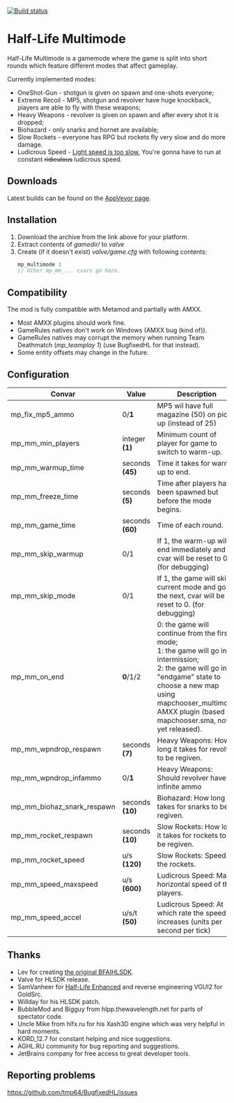[![Build status](https://ci.appveyor.com/api/projects/status/c61oe1cjcs593ufm/branch/multimode?svg=true)](https://ci.appveyor.com/project/tmp64/bugfixedhl/branch/multimode)

# Half-Life Multimode
Half-Life Multimode is a gamemode where the game is split into short rounds which feature different modes that affect gameplay.

Currently implemented modes:
- OneShot-Gun - shotgun is given on spawn and one-shots everyone;
- Extreme Recoil - MP5, shotgun and revolver have huge knockback, players are able to fly with these weapons;
- Heavy Weapons - revolver is given on spawn and after every shot it is dropped;
- Biohazard - only snarks and hornet are available;
- Slow Rockets - everyone has RPG but rockets fly very slow and do more damage.
- Ludicrous Speed - [Light speed is too slow.](https://www.youtube.com/watch?v=ygE01sOhzz0) You're gonna have to run at constant ~~ridiculous~~ ludicrous speed.


## Downloads
Latest builds can be found on the [AppVeyor page](https://ci.appveyor.com/project/tmp64/bugfixedhl/branch/multimode).


## Installation
1. Download the archive from the link above for your platform.
2. Extract contents of *gamedir/* to *valve*
3. Create (if it doesn't exist) *valve/game.cfg* with following contents:
    ```c
    mp_multimode 1
    // Other mp_mm_... cvars go here.
    ```


## Compatibility
The mod is fully compatible with Metamod and partially with AMXX.
- Most AMXX plugins should work fine.
- GameRules natives don't work on Windows (AMXX bug (kind of)).
- GameRules natives may corrupt the memory when running Team Deathmatch (*mp_teamplay 1*) (use BugfixedHL for that instead).
- Some entity offsets may change in the future.


## Configuration
| Convar | Value | Description |
| ------ | ----- | ----------- |
| mp_fix_mp5_ammo | 0/**1** | MP5 wil have full magazine (50) on pick up (instead of 25) |
| mp_mm_min_players | integer **(1)** | Minimum count of player for game to switch to warm-up. |
| mp_mm_warmup_time | seconds **(45)** | Time it takes for warm-up to end. |
| mp_mm_freeze_time | seconds **(5)** | Time after players have been spawned but before the mode begins. |
| mp_mm_game_time | seconds **(60)** | Time of each round. |
| mp_mm_skip_warmup | 0/1 | If 1, the warm-up will end immediately and cvar will be reset to 0. (for debugging) |
| mp_mm_skip_mode | 0/1 | If 1, the game will skip current mode and go to the next, cvar will be reset to 0. (for debugging) |
| mp_mm_on_end | **0**/1/2 | 0: the game will continue from the first mode;<br>1: the game will go in intermission;<br>2: the game will go in "endgame" state to choose a new map using mapchooser_multimode AMXX plugin (based on mapchooser.sma, not yet released). |
| mp_mm_wpndrop_respawn | seconds **(7)** | Heavy Weapons: How long it takes for revolver to be regiven. |
| mp_mm_wpndrop_infammo | 0/**1** | Heavy Weapons: Should revolver have infinite ammo |
| mp_mm_biohaz_snark_respawn | seconds **(10)** | Biohazard: How long it takes for snarks to be regiven. |
| mp_mm_rocket_respawn | seconds **(10)** | Slow Rockets: How long it takes for rockets to be regiven. |
| mp_mm_rocket_speed | u/s **(120)** | Slow Rockets: Speed of the rockets. |
| mp_mm_speed_maxspeed | u/s **(600)** | Ludicrous Speed: Max horizontal speed of the players. |
| mp_mm_speed_accel | u/s/t **(50)** | Ludicrous Speed: At which rate the speed increases (units per second per tick) |


## Thanks
- Lev for creating [the original BFAIHLSDK](https://github.com/LevShisterov/BugfixedHL).
- Valve for HLSDK release.
- SamVanheer for [Half-Life Enhanced](https://github.com/SamVanheer/HLEnhanced) and reverse engineering VGUI2 for GoldSrc.
- Willday for his HLSDK patch.
- BubbleMod and Bigguy from hlpp.thewavelength.net for parts of spectator code.
- Uncle Mike from hlfx.ru for his Xash3D engine which was very helpful in hard moments.
- KORD_12.7 for constant helping and nice suggestions.
- AGHL.RU community for bug reporting and suggestions.
- JetBrains company for free access to great developer tools.


## Reporting problems
https://github.com/tmp64/BugfixedHL/issues
